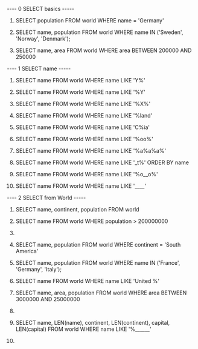 ---- 0 SELECT basics -----
1. SELECT population FROM world
  WHERE name = 'Germany'

2. SELECT name, population FROM world
  WHERE name IN ('Sweden', 'Norway', 'Denmark');

3. SELECT name, area FROM world
  WHERE area BETWEEN 200000 AND 250000

---- 1 SELECT name -----
1. SELECT name FROM world
  WHERE name LIKE 'Y%'

2. SELECT name FROM world
  WHERE name LIKE '%Y'

3. SELECT name FROM world
  WHERE name LIKE '%X%'

4. SELECT name FROM world
  WHERE name LIKE '%land'

5. SELECT name FROM world
  WHERE name LIKE 'C%ia'

6. SELECT name FROM world
  WHERE name LIKE '%oo%'

7. SELECT name FROM world
  WHERE name LIKE '%a%a%a%'

8. SELECT name FROM world
 WHERE name LIKE '_t%'
ORDER BY name

9. SELECT name FROM world
 WHERE name LIKE '%o__o%'

10. SELECT name FROM world
 WHERE name LIKE '____'


---- 2 SELECT from World -----
1. SELECT name, continent, population FROM world

2. SELECT name FROM world
WHERE population > 200000000

3. 

4. SELECT name, population FROM world
WHERE continent = 'South America'

5. SELECT name, population FROM world
 WHERE name IN ('France', 'Germany', 'Italy');

 6. SELECT name FROM world
  WHERE name LIKE 'United %'

7. SELECT name, area, population FROM world
  WHERE area BETWEEN 3000000 AND 25000000

8.

10.  SELECT name, LEN(name), continent, LEN(continent), capital, LEN(capital)
  FROM world
 WHERE name LIKE '%______'

 11. 

 

